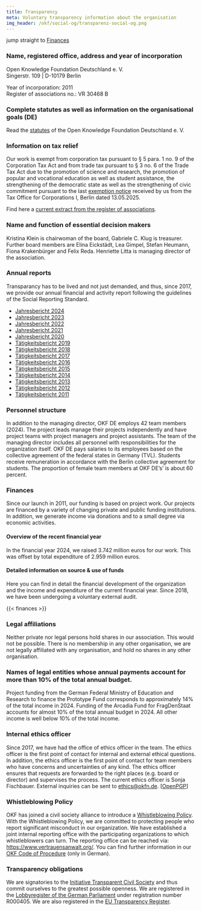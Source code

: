 ```yaml
---
title: Transparency
meta: Voluntary transparency information about the organisation
img_header: /okf/social-og/transparenz-social-og.png
---
```

jump straight to [Finances](#finances)

### Name, registered office, address and year of incorporation

Open Knowledge Foundation Deutschland e. V. <br>
Singerstr. 109 | D-10179 Berlin <br>

Year of incorporation: 2011 <br>
Register of associations no.: VR 30468 B <br>

### Complete statutes as well as information on the organisational goals (DE)

Read the [statutes](/files/documents/01_Satzung_2024.pdf) of the Open Knowledge Foundation Deutschland e. V.

### Information on tax relief

Our work is exempt from corporation tax pursuant to § 5 para. 1 no. 9 of the Corporation Tax Act and from trade tax pursuant to § 3 no. 6 of the Trade Tax Act due to the promotion of science and research, the promotion of popular and vocational education as well as student assistance, the strengthening of the democratic state as well as the strengthening of civic commitment pursuant to the last [exemption notice](/files/documents/2025-05-Freistellungsbescheid-fuer-2023.pdf) received by us from the Tax Office for Corporations I, Berlin dated 13.05.2025.

Find here a [current extract from the register of associations](/files/documents/2025-02-07-Vereinsregisterauszug-OKF-DE.pdf).

### Name and function of essential decision makers

Kristina Klein is chairwoman of the board, Gabriele C. Klug is treasurer. Further board members are Elina Eickstädt, Lea Gimpel, Stefan Heumann, Fiona Krakenbürger and Felix Reda. Henriette Litta is managing director of the association.

### Annual reports 

Transparancy has to be lived and not just demanded, and thus, since 2017, we provide our annual financial and activity report following the guidelines of the Social Reporting Standard.

- [Jahresbericht 2024](https://2024.okfn.de/) <br>
- [Jahresbericht 2023](https://2023.okfn.de/) <br>
- [Jahresbericht 2022](https://2022.okfn.de/) <br>
- [Jahresbericht 2021](https://2021.okfn.de/) <br>
- [Jahresbericht 2020](https://2020.okfn.de/) <br>
- [Tätigkeitsbericht 2019](https://2019.okfn.de/) <br>
- [Tätigkeitsbericht 2018](https://2018.okfn.de/) <br>
- [Tätigkeitsbericht 2017](/files/documents/OKFDE-Taetigkeitsbericht-2017.pdf) <br>
- [Tätigkeitsbericht 2016](/files/documents/OKFDE-Taetigkeitsbericht-2016.pdf) <br>
- [Tätigkeitsbericht 2015](/files/documents/OKFDE-Taetigkeitsbericht-2015.pdf) <br>
- [Tätigkeitsbericht 2014](/files/documents/OKFDE-Taetigkeitsbericht-2014.pdf) <br>
- [Tätigkeitsbericht 2013](/files/documents/OKFDE-Taetigkeitsbericht-2013.pdf) <br>
- [Tätigkeitsbericht 2012](/files/documents/OKFDE-Taetigkeitsbericht-2012.pdf) <br>
- [Tätigkeitsbericht 2011](/files/documents/OKFDE-Taetigkeitsbericht-2011.pdf)

### Personnel structure

In addition to the managing director, OKF DE employs 42 team members (2024). The project leads manage their projects independently and have project teams with project managers and project assistants. The team of the managing director includes all personnel with responsibilities for the organization itself. OKF DE pays salaries to its employees based on the collective agreement of the federal states in Germany (TVL). Students receive remuneration in accordance with the Berlin collective agreement for students. The proportion of female team members at OKF DE’s’ is about 60 percent.

### Finances

Since our launch in 2011, our funding is based on project work. Our projects are financed by a variety of changing private and public funding institutions. In addition, we generate income via donations and to a small degree via economic activities.

#### Overview of the recent financial year

In the financial year 2024, we raised 3.742 million euros for our work. This was offset by total expenditure of 2.959 million euros.

#### Detailed information on source & use of funds

Here you can find in detail the financial development of the organization and the income and expenditure of the current financial year. Since 2018, we have been undergoing a voluntary external audit.

{{< finances >}}

### Legal affiliations

Neither private nor legal persons hold shares in our association. This would not be possible. There is no membership in any other organisation, we are not legally affiliated with any organisation, and hold no shares in any other organisation.

### Names of legal entities whose annual payments account for more than 10% of the total annual budget.

Project funding from the German Federal Ministry of Education and Research to finance the Prototype Fund corresponds to approximately 14% of the total income in 2024. Funding of the Arcadia Fund for FragDenStaat accounts for almost 10% of the total annual budget in 2024. All other income is well below 10% of the total income.

### Internal ethics officer

Since 2017, we have had the office of ethics officer in the team. The ethics officer is the first point of contact for internal and external ethical questions. In addition, the ethics officer is the first point of contact for team members who have concerns and uncertainties of any kind. The ethics officer ensures that requests are forwarded to the right places (e.g. board or director) and supervises the process. The current ethics officer is Sonja Fischbauer. External inquiries can be sent to ethics@okfn.de. [<a href="/okf/ethics_okfn_de_pub.asc">OpenPGP</a>]

### Whistleblowing Policy

OKF has joined a civil society alliance to introduce a [Whistleblowing Policy](https://freiheitsrechte.org/uploads/documents/Demokratie/Policy_Whistleblowing-2022-Gesellschaft-fuer-Freiheitsrechte-Zivilcourage-Demokratie.pdf). With the Whistleblowing Policy, we are committed to protecting people who report significant misconduct in our organization. We have established a joint internal reporting office with the participating organizations to which whistleblowers can turn. The reporting office can be reached via: https://www.vertrauensanwalt.org/. You can find further information in our [OKF Code of Procedure](/files/documents/OKF_WhistleblowingPolicy_Verfahrensordnung.pdf) (only in German).

### Transparency obligations

We are signatories to the [Initiative Transparent Civil Society](https://www.transparente-zivilgesellschaft.de/) and thus commit ourselves to the greatest possible openness. We are registered in the [Lobbyregister of the German Parliament](https://www.lobbyregister.bundestag.de/startseite) under registration number R000405. We are also registered in the [EU Transparency Register](https://ec.europa.eu/transparencyregister/public/homePage.do?redir=false&locale=de). 


